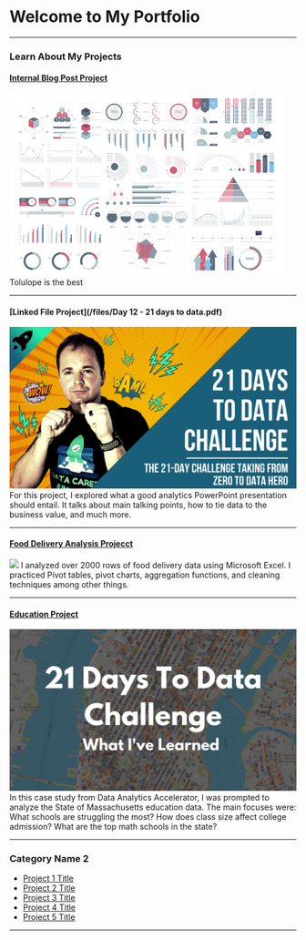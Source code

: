 # Welcome to My Portfolio

---

### Learn About My Projects

#### [Internal Blog Post Project](/bank)
<img src="images/dummy_thumbnail.jpg?raw=true"/>
Tolulope is the best

---
#### [Linked File Project](/files/Day 12 - 21 days to data.pdf)
<img src="images/21 Days To Data Challenge.png?raw=true"/>
For this project, I explored what a good analytics PowerPoint presentation should entail. It talks about main talking points, how to tie data to the business value, and much more. 

---
#### [Food Delivery Analysis Projecct]([https://www.linkedin.com/pulse/what-i-learned-21-days-data-avery-smith](https://www.linkedin.com/pulse/marketing-trick-great-deal-analysis-ifood-delivery-data-josu%C3%A9-molina-oqhwc))
[<img src="images/excel_image.png?raw=true"/>]([[https://www.linkedin.com/pulse/what-i-learned-21-days-data-avery-smith](https://www.linkedin.com/pulse/marketing-trick-great-deal-analysis-ifood-delivery-data-josu%C3%A9-molina-oqhwc)](https://www.linkedin.com/pulse/marketing-trick-great-deal-analysis-ifood-delivery-data-josu%C3%A9-molina-oqhwc))
I analyzed over 2000 rows of food delivery data using Microsoft Excel. I practiced Pivot tables, pivot charts, aggregation functions, and cleaning techniques among other things.


---
#### [Education Project](https://www.linkedin.com/pulse/massachusetts-education-analysis-samantha-paul/)
[<img src="images/21 Days To Data Challenge What I've Learned Cover.png?raw=true"/>](https://www.linkedin.com/pulse/what-i-learned-21-days-data-avery-smith)
In this case study from Data Analytics Accelerator, I was prompted to analyze the State of Massachusetts education data. The main focuses were:
What schools are struggling the most?
How does class size affect college admission?
What are the top math schools in the state? 

---

### Category Name 2

- [Project 1 Title](http://example.com/)
- [Project 2 Title](http://example.com/)
- [Project 3 Title](http://example.com/)
- [Project 4 Title](http://example.com/)
- [Project 5 Title](http://example.com/)

---




